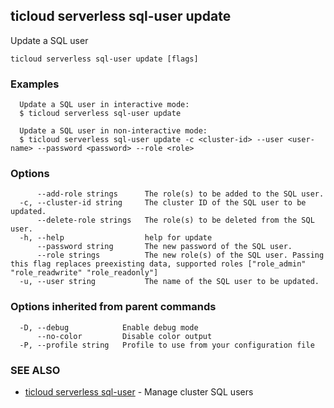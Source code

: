 ## ticloud serverless sql-user update

Update a SQL user

```
ticloud serverless sql-user update [flags]
```

### Examples

```
  Update a SQL user in interactive mode:
  $ ticloud serverless sql-user update

  Update a SQL user in non-interactive mode:
  $ ticloud serverless sql-user update -c <cluster-id> --user <user-name> --password <password> --role <role>
```

### Options

```
      --add-role strings      The role(s) to be added to the SQL user.
  -c, --cluster-id string     The cluster ID of the SQL user to be updated.
      --delete-role strings   The role(s) to be deleted from the SQL user.
  -h, --help                  help for update
      --password string       The new password of the SQL user.
      --role strings          The new role(s) of the SQL user. Passing this flag replaces preexisting data, supported roles ["role_admin" "role_readwrite" "role_readonly"]
  -u, --user string           The name of the SQL user to be updated.
```

### Options inherited from parent commands

```
  -D, --debug            Enable debug mode
      --no-color         Disable color output
  -P, --profile string   Profile to use from your configuration file
```

### SEE ALSO

* [ticloud serverless sql-user](ticloud_serverless_sql-user.md)	 - Manage cluster SQL users

